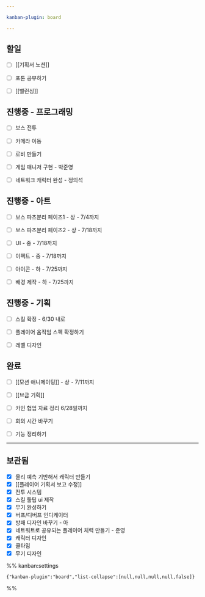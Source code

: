 ```yaml
---

kanban-plugin: board

---
```


## 할일

- [ ] [[기획서 노션]]
- [ ] 포톤 공부하기
- [ ] [[밸런싱]]


## 진행중 - 프로그래밍

- [ ] 보스 전투
- [ ] 카메라 이동
- [ ] 로비 만들기
- [ ] 게임 매니저 구현 - 박준영
- [ ] 네트워크 캐릭터 완성 - 정의석


## 진행중 - 아트

- [ ] 보스 파츠분리 페이즈1 - 상 - 7/4까지
- [ ] 보스 파츠분리 페이즈2 - 상 - 7/18까지
- [ ] UI - 중 - 7/18까지
- [ ] 이펙트 - 중 - 7/18까지
- [ ] 아이콘 - 하 - 7/25까지
- [ ] 배경 제작 - 하 - 7/25까지


## 진행중 - 기획

- [ ] 스킬 확정 - 6/30 내로
- [ ] 플레이어 움직임 스펙 확정하기
- [ ] 레벨 디자인


## 완료

- [ ] [[모션 애니메이팅]] - 상 - 7/11까지
- [ ] [[브금 기획]]
- [ ] 카인 협업 자료 정리 6/28일까지
- [ ] 회의 시간 바꾸기
- [ ] 기능 정리하기


***

## 보관됨

- [x] 물리 예측 기반해서 캐릭터 만들기
- [x] [[플레이어 기획서 보고 수정]]
- [x] 전투 시스템
- [x] 스킬 툴팁 ui 제작
- [x] 무기 완성하기
- [x] 버프/디버프 인디케이터
- [x] 방패 디자인 바꾸기 - 아
- [x] 네트워트로 공유되는 플레이어 체력 만들기 - 준영
- [x] 캐릭터 디자인
- [x] 쿨타임
- [x] 무기 디자인

%% kanban:settings
```
{"kanban-plugin":"board","list-collapse":[null,null,null,null,false]}
```
%%